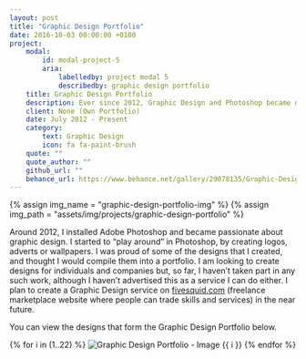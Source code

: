 ```yaml
---
layout: post
title: "Graphic Design Portfolio"
date: 2016-10-03 00:00:00 +0100
project:
    modal:
        id: modal-project-5
        aria:
            labelledby: project modal 5
            describedby: graphic design portfolio
    title: Graphic Design Portfolio
    description: Ever since 2012, Graphic Design and Photoshop became one of my passions, as I started to create various formats of graphic design such as logos, banners, backgrounds etc. Some of the pieces created over the years, I'm proud of so I thought I'll showcase them here.
    client: None (Own Portfolio)
    date: July 2012 - Present
    category:
        text: Graphic Design
        icon: fa fa-paint-brush
    quote: ""
    quote_author: ""
    github_url: ""
    behance_url: https://www.behance.net/gallery/29078135/Graphic-Design-Portfolio
---
```


{% assign img_name = "graphic-design-portfolio-img" %}
{% assign img_path = "assets/img/projects/graphic-design-portfolio" %}

Around 2012, I installed Adobe Photoshop and became passionate about graphic design. I started to “play around” in
Photoshop, by creating logos, adverts or wallpapers. I was proud of some of the designs that I created, and thought
I would compile them into a portfolio. I am looking to create designs for individuals and companies but, so far, I
haven’t taken part in any such work, although I haven’t advertised this as a service I can do either. I plan to create
a Graphic Design service on [fivesquid.com](https://www.fivesquid.com/) (freelance marketplace website where people can
trade skills and services) in the near future.

You can view the designs that form the Graphic Design Portfolio below.

{% for i in (1..22) %}
<img data-src="{{ site.baseurl }}{{ img_path }}/{{ img_name }}-{{ i }}.png" alt="Graphic Design Portfolio - Image {{ i }}" class="img-fluid modal-lazy"/>
{% endfor %}